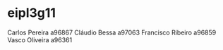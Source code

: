 # eipl3g11

Carlos Pereira       a96867
Cláudio Bessa        a97063
Francisco Ribeiro    a96859
Vasco Oliveira       a96361
